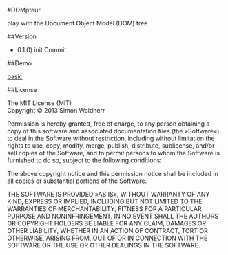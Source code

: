 #DOMpteur

play with the Document Object Model (DOM) tree

##Version

* 0.1.0) init Commit

##Demo

[basic](http://simonwaldherr.github.io/DOMpteur/)

##License

The MIT License (MIT)  
Copyright © 2013 Simon Waldherr  

Permission is hereby granted, free of charge, to any person obtaining a copy of this software and associated documentation files (the »Software«), to deal in the Software without restriction, including without limitation the rights to use, copy, modify, merge, publish, distribute, sublicense, and/or sell copies of the Software, and to permit persons to whom the Software is furnished to do so, subject to the following conditions:  

The above copyright notice and this permission notice shall be included in all copies or substantial portions of the Software.  

THE SOFTWARE IS PROVIDED »AS IS«, WITHOUT WARRANTY OF ANY KIND, EXPRESS OR IMPLIED, INCLUDING BUT NOT LIMITED TO THE WARRANTIES OF MERCHANTABILITY, FITNESS FOR A PARTICULAR PURPOSE AND NONINFRINGEMENT. IN NO EVENT SHALL THE AUTHORS OR COPYRIGHT HOLDERS BE LIABLE FOR ANY CLAIM, DAMAGES OR OTHER LIABILITY, WHETHER IN AN ACTION OF CONTRACT, TORT OR OTHERWISE, ARISING FROM, OUT OF OR IN CONNECTION WITH THE SOFTWARE OR THE USE OR OTHER DEALINGS IN THE SOFTWARE.  
